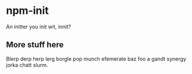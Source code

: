 # npm-init

An initter you init wit, innit?










































<extoc></extoc>

## More stuff here

Blerp derp herp lerg borgle pop munch efemerate baz foo a gandt synergy
jorka chatt slurm.

